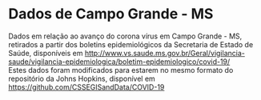 # Dados de Campo Grande - MS
Dados em relação ao avanço do corona vírus em Campo Grande - MS, retirados a partir dos boletins epidemiológicos da Secretaria de Estado de Saúde, disponíveis em http://www.vs.saude.ms.gov.br/Geral/vigilancia-saude/vigilancia-epidemiologica/boletim-epidemiologico/covid-19/ <br/>
Estes dados foram modificados para estarem no mesmo formato do repositório da Johns Hopkins, disponível em https://github.com/CSSEGISandData/COVID-19
